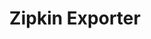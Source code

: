 ---
title: Zipkin Exporter
registryType: exporter
isThirdParty: false
language: c++
tags:
  - c++
  - exporter
repo: https://github.com/open-telemetry/opentelemetry-cpp/tree/main/exporters/zipkin
license: Apache 2.0
description: The OpenTelemetry Zipkin Exporter for C++.
authors: OpenTelemetry Authors
otVersion: latest
---